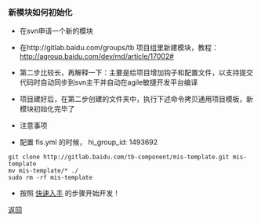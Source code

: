 ### 新模块如何初始化

- 在svn申请一个新的模块
- 在http://gitlab.baidu.com/groups/tb 项目组里新建模块，教程：http://agroup.baidu.com/dev/md/article/17002#
- 第二步比较长，再解释一下：主要是给项目增加钩子和配置文件，以支持提交代码时自动同步到svn主干并自动在agile敏捷开发平台编译
- 项目建好后，在第二步创建的文件夹中，执行下述命令拷贝通用项目模板，新模块初始化完毕了

- 注意事项

+ 配置 fis.yml 的时候， hi_group_id: 1493692

````
git clone http://gitlab.baidu.com/tb-component/mis-template.git mis-template
mv mis-template/* ./
sudo rm -rf mis-template
````


- 按照 [快速入手](readme.md) 的步骤开始开发！

[返回](readme.md)